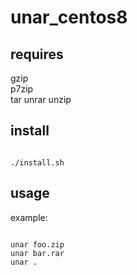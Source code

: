 # unar_centos8

## requires

gzip  
p7zip  
tar
unrar
unzip

## install

```

./install.sh

```

## usage

example:

```

unar foo.zip
unar bar.rar
unar .

```

